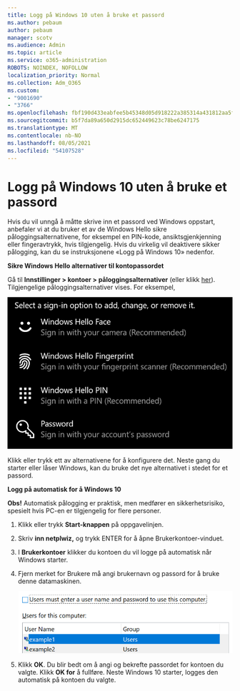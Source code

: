 ```yaml
---
title: Logg på Windows 10 uten å bruke et passord
ms.author: pebaum
author: pebaum
manager: scotv
ms.audience: Admin
ms.topic: article
ms.service: o365-administration
ROBOTS: NOINDEX, NOFOLLOW
localization_priority: Normal
ms.collection: Adm_O365
ms.custom:
- "9001690"
- "3766"
ms.openlocfilehash: fbf190d433eabfee5b45348d05d918222a385314a431812aa5f5926aacf11560
ms.sourcegitcommit: b5f7da89a650d2915dc652449623c78be6247175
ms.translationtype: MT
ms.contentlocale: nb-NO
ms.lasthandoff: 08/05/2021
ms.locfileid: "54107528"
---
```

# <a name="sign-in-to-windows-10-without-using-a-password"></a>Logg på Windows 10 uten å bruke et passord

Hvis du vil unngå å måtte skrive inn et passord ved Windows oppstart, anbefaler vi at du bruker et av de Windows Hello sikre påloggingsalternativene, for eksempel en PIN-kode, ansiktsgjenkjenning eller fingeravtrykk, hvis tilgjengelig. Hvis du virkelig vil deaktivere sikker pålogging, kan du se instruksjonene «Logg på Windows 10» nedenfor.

**Sikre Windows Hello alternativer til kontopassordet**

Gå til **Innstillinger > kontoer > påloggingsalternativer** (eller klikk [her](ms-settings:signinoptions?activationSource=GetHelp)). Tilgjengelige påloggingsalternativer vises. For eksempel,

![Påloggingsalternativer.](media/sign-in-options.png)

Klikk eller trykk ett av alternativene for å konfigurere det. Neste gang du starter eller låser Windows, kan du bruke det nye alternativet i stedet for et passord. 

**Logg på automatisk for å Windows 10**

**Obs!** Automatisk pålogging er praktisk, men medfører en sikkerhetsrisiko, spesielt hvis PC-en er tilgjengelig for flere personer. 

1. Klikk eller trykk **Start-knappen** på oppgavelinjen.

2. Skriv **inn netplwiz,** og trykk ENTER for å åpne Brukerkontoer-vinduet.

3. I **Brukerkontoer** klikker du kontoen du vil logge på automatisk når Windows starter.

4. Fjern merket for Brukere må angi brukernavn og passord for å bruke denne datamaskinen.

    ![Brukere må angi et brukernavn- og passordalternativ.](media/users-must-enter-username.png)

5. Klikk **OK**. Du blir bedt om å angi og bekrefte passordet for kontoen du valgte. Klikk **OK for** å fullføre. Neste Windows 10 starter, logges den automatisk på kontoen du valgte.
